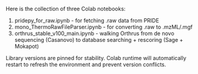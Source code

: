 Here is the collection of three Colab notebooks:
1. pridepy_for_raw.ipynb - for fetching .raw data from PRIDE
2. mono_ThermoRawFileParser.ipynb - for converting .raw to .mzML/.mgf
3. orthrus_stable_v100_main.ipynb - walking Orthrus from de novo sequencing (Casanovo) to database searching + rescoring (Sage + Mokapot)

Library versions are pinned for stability. Colab runtime will automatically restart to refresh the environment and prevent version conflicts. 
